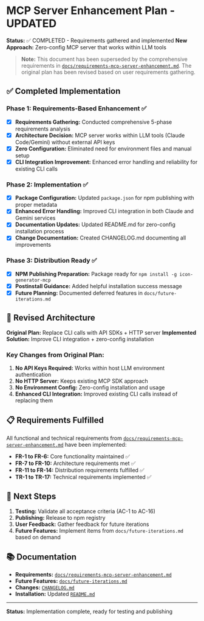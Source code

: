 # MCP Server Enhancement Plan - UPDATED

**Status:** ✅ COMPLETED - Requirements gathered and implemented
**New Approach:** Zero-config MCP server that works within LLM tools

> **Note:** This document has been superseded by the comprehensive requirements in [`docs/requirements-mcp-server-enhancement.md`](requirements-mcp-server-enhancement.md). The original plan has been revised based on user requirements gathering.

## ✅ Completed Implementation

### Phase 1: Requirements-Based Enhancement ✅
- [x] **Requirements Gathering:** Conducted comprehensive 5-phase requirements analysis
- [x] **Architecture Decision:** MCP server works within LLM tools (Claude Code/Gemini) without external API keys
- [x] **Zero Configuration:** Eliminated need for environment files and manual setup
- [x] **CLI Integration Improvement:** Enhanced error handling and reliability for existing CLI calls

### Phase 2: Implementation ✅
- [x] **Package Configuration:** Updated `package.json` for npm publishing with proper metadata
- [x] **Enhanced Error Handling:** Improved CLI integration in both Claude and Gemini services
- [x] **Documentation Updates:** Updated README.md for zero-config installation process
- [x] **Change Documentation:** Created CHANGELOG.md documenting all improvements

### Phase 3: Distribution Ready ✅
- [x] **NPM Publishing Preparation:** Package ready for `npm install -g icon-generator-mcp`
- [x] **Postinstall Guidance:** Added helpful installation success message
- [x] **Future Planning:** Documented deferred features in `docs/future-iterations.md`

## 🔄 Revised Architecture

**Original Plan:** Replace CLI calls with API SDKs + HTTP server
**Implemented Solution:** Improve CLI integration + zero-config installation

### Key Changes from Original Plan:
1. **No API Keys Required:** Works within host LLM environment authentication
2. **No HTTP Server:** Keeps existing MCP SDK approach
3. **No Environment Config:** Zero-config installation and usage
4. **Enhanced CLI Integration:** Improved existing CLI calls instead of replacing them

## 📋 Requirements Fulfilled

All functional and technical requirements from [`docs/requirements-mcp-server-enhancement.md`](requirements-mcp-server-enhancement.md) have been implemented:

- **FR-1 to FR-6:** Core functionality maintained ✅
- **FR-7 to FR-10:** Architecture requirements met ✅
- **FR-11 to FR-14:** Distribution requirements fulfilled ✅
- **TR-1 to TR-17:** Technical requirements implemented ✅

## 🚀 Next Steps

1. **Testing:** Validate all acceptance criteria (AC-1 to AC-16)
2. **Publishing:** Release to npm registry
3. **User Feedback:** Gather feedback for future iterations
4. **Future Features:** Implement items from `docs/future-iterations.md` based on demand

## 📚 Documentation

- **Requirements:** [`docs/requirements-mcp-server-enhancement.md`](requirements-mcp-server-enhancement.md)
- **Future Features:** [`docs/future-iterations.md`](future-iterations.md)
- **Changes:** [`CHANGELOG.md`](../CHANGELOG.md)
- **Installation:** Updated [`README.md`](../README.md)

---

**Status:** Implementation complete, ready for testing and publishing